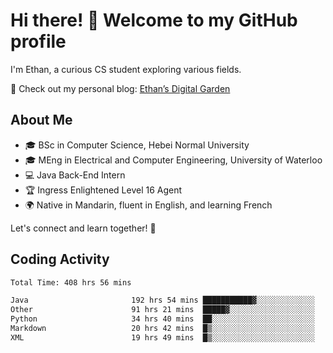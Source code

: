 # Hi there! 👋 Welcome to my GitHub profile  

I'm Ethan, a curious CS student exploring various fields.  

📌 Check out my personal blog: [Ethan’s Digital Garden](https://fortii2.github.io/)  

## About Me  
- 🎓 BSc in Computer Science, Hebei Normal University
- 🎓 MEng in Electrical and Computer Engineering, University of Waterloo
- 💻 Java Back-End Intern
- 🏆 Ingress Enlightened Level 16 Agent  
- 🌍 Native in Mandarin, fluent in English, and learning French  

Let's connect and learn together! 🚀  

## Coding Activity
<!--START_SECTION:waka-->

```txt
Total Time: 408 hrs 56 mins

Java                       192 hrs 54 mins ███████████▓░░░░░░░░░░░░░   47.18 %
Other                      91 hrs 21 mins  █████▓░░░░░░░░░░░░░░░░░░░   22.34 %
Python                     34 hrs 40 mins  ██░░░░░░░░░░░░░░░░░░░░░░░   08.48 %
Markdown                   20 hrs 42 mins  █▒░░░░░░░░░░░░░░░░░░░░░░░   05.06 %
XML                        19 hrs 49 mins  █▒░░░░░░░░░░░░░░░░░░░░░░░   04.85 %
```

<!--END_SECTION:waka-->
